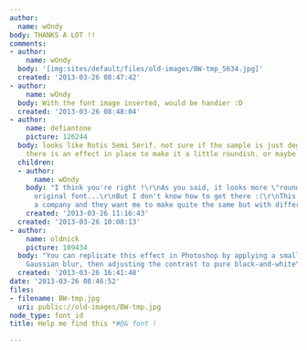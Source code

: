 ```yaml
---
author:
  name: wOndy
body: THANKS A LOT !!
comments:
- author:
    name: wOndy
  body: '[img:sites/default/files/old-images/BW-tmp_5634.jpg]'
  created: '2013-03-26 08:47:42'
- author:
    name: wOndy
  body: With the font image inserted, would be handier :D
  created: '2013-03-26 08:48:04'
- author:
    name: defiantone
    picture: 126244
  body: looks like Rotis Semi Serif. not sure if the sample is just degraded, or if
    there is an effect in place to make it a little roundish. or maybe i'm just wrong.
  children:
  - author:
      name: wOndy
    body: "I think you're right !\r\nAs you said, it looks more \"rounded\" than the
      original font...\r\nBut I don't know how to get there :(\r\nThis is a logo for
      a company and they want me to make quite the same but with different letters..."
    created: '2013-03-26 11:16:43'
  created: '2013-03-26 10:08:13'
- author:
    name: oldnick
    picture: 109434
  body: "You can replicate this effect in Photoshop by applying a small amount of
    Gaussian blur, then adjusting the contrast to pure black-and-white\u2026"
  created: '2013-03-26 16:41:48'
date: '2013-03-26 08:46:52'
files:
- filename: BW-tmp.jpg
  uri: public://old-images/BW-tmp.jpg
node_type: font_id
title: Help me find this *#@& font !

---
```

